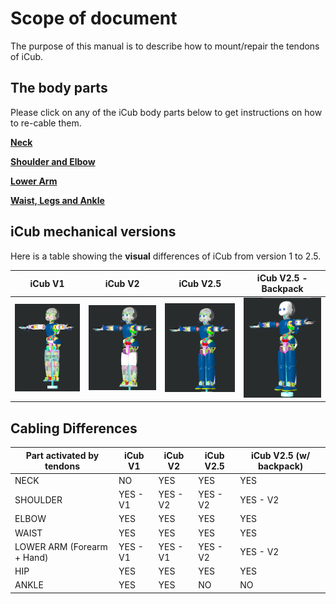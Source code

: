 # Scope of document

The purpose of this manual is to describe how to mount/repair the tendons of iCub.

## The body parts

Please click on any of the iCub body parts below to get instructions on how to re-cable them.

[**Neck**](neck.md)

[**Shoulder and Elbow**](shoulder_elbow.md)

[**Lower Arm**](lower_arm.md)

[**Waist, Legs and Ankle**](waist_legs.md)



## iCub mechanical versions

Here is a table showing the **visual** differences of iCub from version 1 to 2.5.

| iCub V1                                                      | iCub V2                                                      | iCub V2.5                                                    | iCub V2.5 - Backpack                                         |
| ------------------------------------------------------------ | ------------------------------------------------------------ | ------------------------------------------------------------ | ------------------------------------------------------------ |
| <img src="img/index/iCubV1.png" alt="iCub V1" style="zoom: 25%;" /> | <img src="img/index/iCubV2.png" alt="iCub V1" style="zoom: 25%;" /> | <img src="img/index/iCubV2_5.png" alt="iCub V1" style="zoom: 25%;" /> | <img src="img/index/iCubV2_5_BP.png" alt="iCub V1" style="zoom: 25%;" /> |



## Cabling Differences

| Part activated by tendons  | iCub V1  | iCub V2  | iCub V2.5 | iCub V2.5 (w/ backpack) |
| -------------------------- | -------- | -------- | --------- | -------------------- |
| NECK                       | NO       | YES      | YES       | YES                  |
| SHOULDER                   | YES - V1 | YES - V2 | YES - V2  | YES - V2             |
| ELBOW                      | YES      | YES      | YES       | YES                  |
| WAIST                      | YES      | YES      | YES       | YES                  |
| LOWER ARM (Forearm + Hand) | YES - V1 | YES - V1 | YES - V2  | YES - V2             |
| HIP                        | YES      | YES      | YES       | YES                  |
| ANKLE                      | YES      | YES      | NO        | NO                   |



